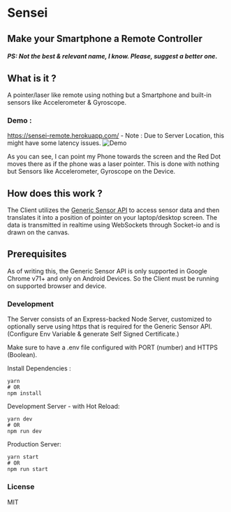 # Sensei

## Make your Smartphone a Remote Controller

##### PS: Not the best & relevant name, I know. Please, suggest a better one.

## What is it ?

A pointer/laser like remote using nothing but a Smartphone and
built-in sensors like Accelerometer & Gyroscope.

### Demo :

https://sensei-remote.herokuapp.com/ - Note : Due to Server Location, this might have some latency issues.
![Demo](./public/Demo/demo.gif)

As you can see, I can point my Phone towards the screen and the Red Dot moves there as if the phone was a laser pointer. This is done with nothing but Sensors like Accelerometer, Gyroscope on the Device.

## How does this work ?

The Client utilizes the [Generic Sensor API](https://developer.mozilla.org/en-US/docs/Web/API/Sensor_APIs) to access sensor data and then translates it into a position of
pointer on your laptop/desktop screen. The data is transmitted in
realtime using WebSockets through Socket-io and is drawn on the
canvas.

## Prerequisites

As of writing this, the Generic Sensor API is only supported in Google Chrome v71+ and only on Android Devices. So the Client must be running on supported browser and device.

### Development

The Server consists of an Express-backed Node Server, customized to optionally serve using https that is required for the Generic Sensor API. (Configure Env Variable & generate Self Signed Certificate.)

Make sure to have a .env file configured with PORT (number) and HTTPS (Boolean).

Install Dependencies :

```
yarn
# OR
npm install
```

Development Server - with Hot Reload:

```
yarn dev
# OR
npm run dev
```

Production Server:

```
yarn start
# OR
npm run start
```

### License

MIT
